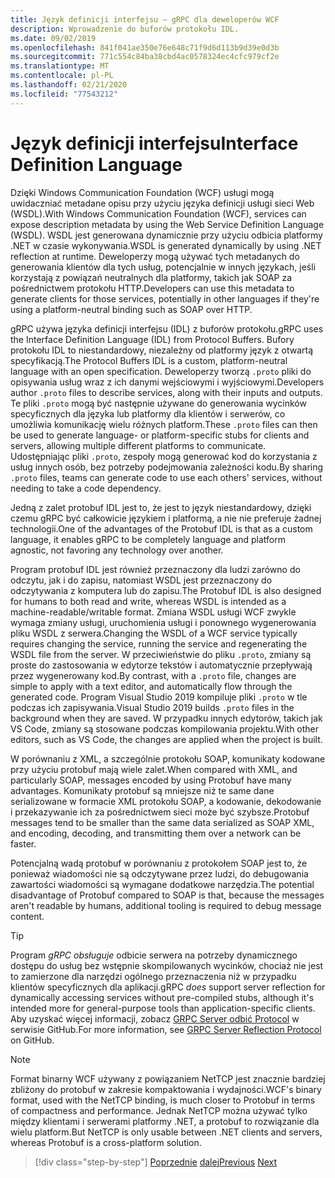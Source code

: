```yaml
---
title: Język definicji interfejsu — gRPC dla deweloperów WCF
description: Wprowadzenie do buforów protokołu IDL.
ms.date: 09/02/2019
ms.openlocfilehash: 841f041ae350e76e648c71f9d6d113b9d39e0d3b
ms.sourcegitcommit: 771c554c84ba38cbd4ac0578324ec4cfc979cf2e
ms.translationtype: MT
ms.contentlocale: pl-PL
ms.lasthandoff: 02/21/2020
ms.locfileid: "77543212"
---
```

# <a name="interface-definition-language"></a><span data-ttu-id="b149c-103">Język definicji interfejsu</span><span class="sxs-lookup"><span data-stu-id="b149c-103">Interface Definition Language</span></span>

<span data-ttu-id="b149c-104">Dzięki Windows Communication Foundation (WCF) usługi mogą uwidaczniać metadane opisu przy użyciu języka definicji usługi sieci Web (WSDL).</span><span class="sxs-lookup"><span data-stu-id="b149c-104">With Windows Communication Foundation (WCF), services can expose description metadata by using the Web Service Definition Language (WSDL).</span></span> <span data-ttu-id="b149c-105">WSDL jest generowana dynamicznie przy użyciu odbicia platformy .NET w czasie wykonywania.</span><span class="sxs-lookup"><span data-stu-id="b149c-105">WSDL is generated dynamically by using .NET reflection at runtime.</span></span> <span data-ttu-id="b149c-106">Deweloperzy mogą używać tych metadanych do generowania klientów dla tych usług, potencjalnie w innych językach, jeśli korzystają z powiązań neutralnych dla platformy, takich jak SOAP za pośrednictwem protokołu HTTP.</span><span class="sxs-lookup"><span data-stu-id="b149c-106">Developers can use this metadata to generate clients for those services, potentially in other languages if they're using a platform-neutral binding such as SOAP over HTTP.</span></span>

<span data-ttu-id="b149c-107">gRPC używa języka definicji interfejsu (IDL) z buforów protokołu.</span><span class="sxs-lookup"><span data-stu-id="b149c-107">gRPC uses the Interface Definition Language (IDL) from Protocol Buffers.</span></span> <span data-ttu-id="b149c-108">Bufory protokołu IDL to niestandardowy, niezależny od platformy język z otwartą specyfikacją.</span><span class="sxs-lookup"><span data-stu-id="b149c-108">The Protocol Buffers IDL is a custom, platform-neutral language with an open specification.</span></span> <span data-ttu-id="b149c-109">Deweloperzy tworzą `.proto` pliki do opisywania usług wraz z ich danymi wejściowymi i wyjściowymi.</span><span class="sxs-lookup"><span data-stu-id="b149c-109">Developers author `.proto` files to describe services, along with their inputs and outputs.</span></span> <span data-ttu-id="b149c-110">Te pliki `.proto` mogą być następnie używane do generowania wycinków specyficznych dla języka lub platformy dla klientów i serwerów, co umożliwia komunikację wielu różnych platform.</span><span class="sxs-lookup"><span data-stu-id="b149c-110">These `.proto` files can then be used to generate language- or platform-specific stubs for clients and servers, allowing multiple different platforms to communicate.</span></span> <span data-ttu-id="b149c-111">Udostępniając pliki `.proto`, zespoły mogą generować kod do korzystania z usług innych osób, bez potrzeby podejmowania zależności kodu.</span><span class="sxs-lookup"><span data-stu-id="b149c-111">By sharing `.proto` files, teams can generate code to use each others' services, without needing to take a code dependency.</span></span>

<span data-ttu-id="b149c-112">Jedną z zalet protobuf IDL jest to, że jest to język niestandardowy, dzięki czemu gRPC być całkowicie językiem i platformą, a nie nie preferuje żadnej technologii.</span><span class="sxs-lookup"><span data-stu-id="b149c-112">One of the advantages of the Protobuf IDL is that as a custom language, it enables gRPC to be completely language and platform agnostic, not favoring any technology over another.</span></span>

<span data-ttu-id="b149c-113">Program protobuf IDL jest również przeznaczony dla ludzi zarówno do odczytu, jak i do zapisu, natomiast WSDL jest przeznaczony do odczytywania z komputera lub do zapisu.</span><span class="sxs-lookup"><span data-stu-id="b149c-113">The Protobuf IDL is also designed for humans to both read and write, whereas WSDL is intended as a machine-readable/writable format.</span></span> <span data-ttu-id="b149c-114">Zmiana WSDL usługi WCF zwykle wymaga zmiany usługi, uruchomienia usługi i ponownego wygenerowania pliku WSDL z serwera.</span><span class="sxs-lookup"><span data-stu-id="b149c-114">Changing the WSDL of a WCF service typically requires changing the service, running the service and regenerating the WSDL file from the server.</span></span> <span data-ttu-id="b149c-115">W przeciwieństwie do pliku `.proto`, zmiany są proste do zastosowania w edytorze tekstów i automatycznie przepływają przez wygenerowany kod.</span><span class="sxs-lookup"><span data-stu-id="b149c-115">By contrast, with a `.proto` file, changes are simple to apply with a text editor, and automatically flow through the generated code.</span></span> <span data-ttu-id="b149c-116">Program Visual Studio 2019 kompiluje pliki `.proto` w tle podczas ich zapisywania.</span><span class="sxs-lookup"><span data-stu-id="b149c-116">Visual Studio 2019 builds `.proto` files in the background when they are saved.</span></span> <span data-ttu-id="b149c-117">W przypadku innych edytorów, takich jak VS Code, zmiany są stosowane podczas kompilowania projektu.</span><span class="sxs-lookup"><span data-stu-id="b149c-117">With other editors, such as VS Code, the changes are applied when the project is built.</span></span>

<span data-ttu-id="b149c-118">W porównaniu z XML, a szczególnie protokołu SOAP, komunikaty kodowane przy użyciu protobuf mają wiele zalet.</span><span class="sxs-lookup"><span data-stu-id="b149c-118">When compared with XML, and particularly SOAP, messages encoded by using Protobuf have many advantages.</span></span> <span data-ttu-id="b149c-119">Komunikaty protobuf są mniejsze niż te same dane serializowane w formacie XML protokołu SOAP, a kodowanie, dekodowanie i przekazywanie ich za pośrednictwem sieci może być szybsze.</span><span class="sxs-lookup"><span data-stu-id="b149c-119">Protobuf messages tend to be smaller than the same data serialized as SOAP XML, and encoding, decoding, and transmitting them over a network can be faster.</span></span>

<span data-ttu-id="b149c-120">Potencjalną wadą protobuf w porównaniu z protokołem SOAP jest to, że ponieważ wiadomości nie są odczytywane przez ludzi, do debugowania zawartości wiadomości są wymagane dodatkowe narzędzia.</span><span class="sxs-lookup"><span data-stu-id="b149c-120">The potential disadvantage of Protobuf compared to SOAP is that, because the messages aren't readable by humans, additional tooling is required to debug message content.</span></span>

> [!TIP]
> <span data-ttu-id="b149c-121">Program *gRPC obsługuje* odbicie serwera na potrzeby dynamicznego dostępu do usług bez wstępnie skompilowanych wycinków, chociaż nie jest to zamierzone dla narzędzi ogólnego przeznaczenia niż w przypadku klientów specyficznych dla aplikacji.</span><span class="sxs-lookup"><span data-stu-id="b149c-121">gRPC *does* support server reflection for dynamically accessing services without pre-compiled stubs, although it's intended more for general-purpose tools than application-specific clients.</span></span> <span data-ttu-id="b149c-122">Aby uzyskać więcej informacji, zobacz [GRPC Server odbić Protocol](https://github.com/grpc/grpc/blob/master/doc/server-reflection.md) w serwisie GitHub.</span><span class="sxs-lookup"><span data-stu-id="b149c-122">For more information, see [GRPC Server Reflection Protocol](https://github.com/grpc/grpc/blob/master/doc/server-reflection.md) on GitHub.</span></span>

> [!NOTE]
> <span data-ttu-id="b149c-123">Format binarny WCF używany z powiązaniem NetTCP jest znacznie bardziej zbliżony do protobuf w zakresie kompaktowania i wydajności.</span><span class="sxs-lookup"><span data-stu-id="b149c-123">WCF's binary format, used with the NetTCP binding, is much closer to Protobuf in terms of compactness and performance.</span></span> <span data-ttu-id="b149c-124">Jednak NetTCP można używać tylko między klientami i serwerami platformy .NET, a protobuf to rozwiązanie dla wielu platform.</span><span class="sxs-lookup"><span data-stu-id="b149c-124">But NetTCP is only usable between .NET clients and servers, whereas Protobuf is a cross-platform solution.</span></span>

>[!div class="step-by-step"]
><span data-ttu-id="b149c-125">[Poprzednie](approach.md)
>[dalej](network-protocols.md)</span><span class="sxs-lookup"><span data-stu-id="b149c-125">[Previous](approach.md)
[Next](network-protocols.md)</span></span>
